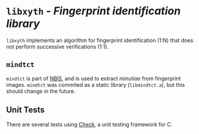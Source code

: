 # `libxyth` - _Fingerprint identification library_

`libxyth` implements an algorithm for fingerprint identification (1:N) that does not perform successive verifications (1:1).


## `mindtct`
`mindtct` is part of [NBIS](https://www.nist.gov/services-resources/software/nist-biometric-image-software-nbis), and is used to extract *minutiae* from fingerprint images. `mindtct` was commited as a static library (`libmindtct.a`), but this should change in the future.

## Unit Tests
There are several tests using [Check](https://github.com/libcheck/check), a unit testing framework for C.


